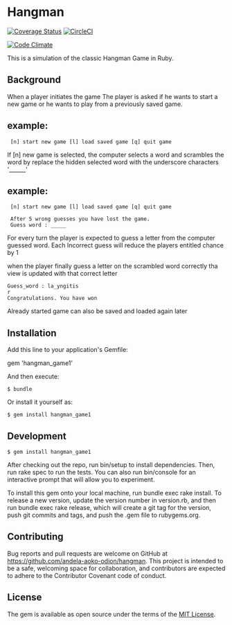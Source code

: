 
# Hangman
[![Coverage Status](https://coveralls.io/repos/andela-aoko-odion/hangman/badge.svg?branch=master&service=github)](https://coveralls.io/github/andela-aoko-odion/hangman?branch=master)
[![CircleCI](https://circleci.com/gh/andrew-oko-odion/hangman/tree/master.svg?style=svg)](https://circleci.com/gh/andrew-oko-odion/hangman/tree/master)

[![Code Climate](https://codeclimate.com/github/andrew-oko-odion/Hangman/badges/gpa.svg)](https://codeclimate.com/github/andrew-oko-odion/Hangman)



This is a simulation of the classic Hangman Game in Ruby.

## Background
When a player initiates the game
The player is asked if he wants to start a new game or he wants to play from a previously saved game.
## example:
	 [n] start new game [l] load saved game [q] quit game

If [n] new game is selected, the computer selects a word
and scrambles the word by replace the hidden selected word with the underscore characters  '______'

## example:
	 [n] start new game [l] load saved game [q] quit game

	 After 5 wrong guesses you have lost the game.
 	 Guess word : _____

For every turn the player is expected to guess a letter
from the computer guessed word.
Each Incorrect guess will reduce the players entitled chance by 1

when the player finally guess a letter on the scrambled word correctly
tha view is updated with that correct letter

	Guess_word : la_yngitis
	r
	Congratulations. You have won

Already started game can also be saved and loaded again later

## Installation

Add this line to your application's Gemfile:

gem 'hangman_game1'


And then execute:

    $ bundle

Or install it yourself as:

    $ gem install hangman_game1

## Development

	$ gem install hangman_game1

After checking out the repo, run bin/setup to install dependencies. Then, run rake spec to run the tests. You can also run bin/console for an interactive prompt that will allow you to experiment.

To install this gem onto your local machine, run bundle exec rake install. To release a new version, update the version number in version.rb, and then run bundle exec rake release, which will create a git tag for the version, push git commits and tags, and push the .gem file to rubygems.org.

## Contributing
Bug reports and pull requests are welcome on GitHub at https://github.com/andela-aoko-odion/hangman. This project is intended to be a safe, welcoming space for collaboration, and contributors are expected to adhere to the Contributor Covenant code of conduct.
## License

The gem is available as open source under the terms of the [MIT License](http://opensource.org/licenses/MIT).
